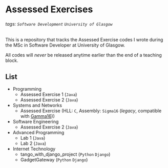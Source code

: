 # Assessed Exercises
###### tags: `Software Development` `University of Glasgow`

This is a repository that tracks the Assessed Exercise codes I wrote during the MSc in Software Developer at University of Glasgow.

All codes will *never* be released anytime earlier than the end of a teaching block.

## List

* Programming
  * Assessed Exercise 1 (`Java`)
  * Assessed Exercise 2 (`Java`)
* Systems and Networks
  * Assessed Exercise (HLL: `C`, Assembly: `Sigma16` (*legacy*, compatible with [Gamma16](https://github.com/loyihsu/gamma16/)))
* Software Engineering
  * Assessed Exercise 2 (`Java`)
* Advanced Programming
	* Lab 1 (`Java`)
	* Lab 2 (`Java`)
* Internet Technology
  * tango_with_django_project (`Python` `Django`)
  * GadgetGateway (`Python` `Django`)
